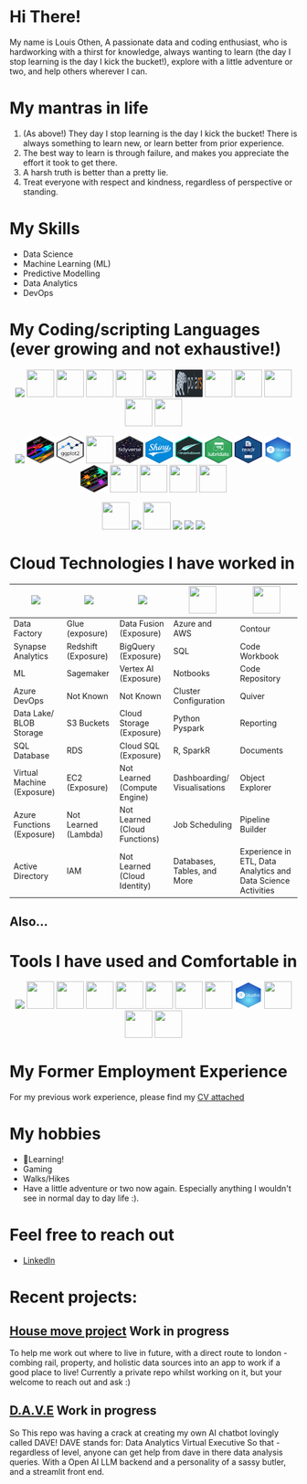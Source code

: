# Hi There! 
My name is Louis Othen, A passionate data and coding enthusiast, who is hardworking with a thirst for knowledge,
always wanting to learn (the day I stop learning is the day I kick the bucket!), explore with a little adventure or two, and help others wherever I can.

# My mantras in life
1. (As above!) They day I stop learning is the day I kick the bucket! There is always something to learn new, or learn better from prior experience.
2. The best way to learn is through failure, and makes you appreciate the effort it took to get there.
3. A harsh truth is better than a pretty lie.
4. Treat everyone with respect and kindness, regardless of perspective or standing.

# My Skills 
- Data Science
- Machine Learning (ML)
- Predictive Modelling
- Data Analytics
- DevOps

# My Coding/scripting Languages (ever growing and not exhaustive!)
<p align="center">
  <img src="https://skillicons.dev/icons?i=py,sklearn,tensorflow" />
  <img src="https://cdn.icon-icons.com/icons2/2699/PNG/512/plot_ly_logo_icon_168902.png" width="48" height="48" /> <!-- Plotly !-->
  <img src="https://upload.wikimedia.org/wikipedia/commons/thumb/a/ae/Keras_logo.svg/1280px-Keras_logo.svg.png" width="48" height="48" /> <!-- Keras !-->
  <img src="https://miro.medium.com/v2/resize:fit:640/format:webp/1*YM2HXc7f4v02pZBEO8h-qw.png" width="48" height="48" /> <!-- nltk !-->
  <img src="https://miro.medium.com/v2/resize:fit:720/format:webp/1*yhE3CBwTrlXcAIvNJNTQiA.png" width="48" height="48" /> <!-- xgboost !-->
  <img src="https://pandas.pydata.org/static/img/pandas_secondary.svg" width="48" height="48" /> <!-- pandas !-->
  <img src="https://raw.githubusercontent.com/pola-rs/polars-static/master/logos/polars_github_logo_rect_dark_name.svg" width="48" height="48" /> <!-- polars !-->
  <img src="https://media.licdn.com/dms/image/D4D12AQHp4WZHrSyzRw/article-inline_image-shrink_1500_2232/0/1654611744162?e=1718236800&v=beta&t=3Yz5eG49L9PTdyJ_OjKpUFtjd1BdmZnzISjYtM_2TEE" width="48" height="48" /> <!-- pyspark !-->
  <img src="https://www.jumpingrivers.com/blog/python-api-deployment-rstudio-flask/flask.png" width="48" height="48" /> <!-- flask !-->
  <img src="https://images.datacamp.com/image/upload/v1640050215/image27_frqkzv.png" width="48" height="48" /> <!-- Streamlit !-->
  <img src="https://camo.githubusercontent.com/55a55cebad6360bda8bca520c61e0e195dc7ee413bf9982f1ba86cab496f2388/68747470733a2f2f6d6174706c6f746c69622e6f72672f5f7374617469632f6c6f676f322e737667" width="48" height="48" /> <!-- matplotlib !-->
  <img src="https://pypi-camo.freetls.fastly.net/189c5d99fbda79b2218f2d4a4fe29415d32c8d8a/68747470733a2f2f7261772e67697468756275736572636f6e74656e742e636f6d2f6d7761736b6f6d2f736561626f726e2f6d61737465722f646f632f5f7374617469632f6c6f676f2d776964652d6c6967687462672e737667" width="48" height="48" /> <!-- seaborn !-->
</p>

<p align="center">
  <img src="https://skillicons.dev/icons?i=r"/>
  <img src="https://github.com/rstudio/hex-stickers/raw/main/thumbs/dplyr.png" width="48" height="48" /> <!-- dplyr !-->
  <img src="https://github.com/rstudio/hex-stickers/raw/main/thumbs/ggplot2.png" width="48" height="48" /> <!-- ggplot2 !-->
  <img src="https://cdn.icon-icons.com/icons2/2699/PNG/512/plot_ly_logo_icon_168902.png" width="48" height="48" /> <!-- Plotly !-->
  <img src="https://github.com/rstudio/hex-stickers/raw/main/thumbs/tidyverse.png" width="48" height="48" /> <!-- tidyverse !-->
  <img src="https://github.com/rstudio/hex-stickers/raw/main/thumbs/shiny.png" width="48" height="48" /> <!-- Shiny !-->
  <img src="https://github.com/rstudio/hex-stickers/raw/main/thumbs/rmarkdown.png" width="48" height="48" /> <!-- rMarkdown !-->
  <img src="https://github.com/rstudio/hex-stickers/raw/main/thumbs/lubridate.png" width="48" height="48" /> <!-- Lubridate !-->
  <img src="https://github.com/rstudio/hex-stickers/raw/main/thumbs/readr.png" width="48" height="48" /> <!-- Readr !-->
  <img src = "https://github.com/rstudio/hex-stickers/raw/main/thumbs/RStudio.png" width="48" height="48"/> <!-- Rstudio !-->
  <img src = "https://github.com/rstudio/hex-stickers/raw/main/thumbs/sparklyr.png" width="48" height="48"/> <!-- SparklyR !-->
  <img src="https://miro.medium.com/v2/resize:fit:720/format:webp/1*yhE3CBwTrlXcAIvNJNTQiA.png" width="48" height="48" /> <!-- xgboost !-->
  <img src="https://machinelearningmastery.com/wp-content/uploads/2014/09/Caret-package-in-R-1024x276.png" width="48" height="48" /> <!-- caret !-->
  <img src="https://waiter.john-coene.com/_assets/img/logo.png" width="48" height="48" /> <!-- waiter !-->
  <img src="https://leafletjs.com/docs/images/logo.png" width="48" height="48" /> <!-- leaflet !-->
</p>

<p align = "center">
  <img src = "https://cdn-icons-png.flaticon.com/128/9517/9517791.png" width="48" height="48"/> <!-- SQL !-->
  <img src="https://skillicons.dev/icons?i=html,css,js"/> <!-- html, css, javascript !-->
  <img src = "https://media.licdn.com/dms/image/D4D12AQGTQ6a9BvvEAA/article-cover_image-shrink_720_1280/0/1675951891005?e=1718236800&v=beta&t=y9J3DNNbpdCBPqjI42sPiM8Q06YLuxehUSsXadpTMN0" width="48" height="48"/> <!-- vba !-->
  <img src="https://skillicons.dev/icons?i=java"/> <!-- java !-->
  <img src="https://skillicons.dev/icons?i=matlab"/> <!-- MATLAB !-->
  <img src="https://skillicons.dev/icons?i=cs"/> <!-- C# !-->
</p>


# Cloud Technologies I have worked in
| <img src="https://skillicons.dev/icons?i=azure"/> | <img src="https://skillicons.dev/icons?i=aws"/> | <img src="https://skillicons.dev/icons?i=gcp" /> | <img src="https://www.vectorlogo.zone/logos/databricks/databricks-icon.svg" width="48" height="48"/> | <img src="https://icons-for-free.com/iff/png/256/palantir-1324440210004941653.png" width="48" height="48"/> |
| ------------------------------------------------- | ----------------------------------------------- | ------------------------------------------------ | ---------------------------------------------------------------------------------------------------- | ----------------------------------------------------------------------------------------------------------- |
| Data Factory                                      | Glue (exposure)                                 | Data Fusion (Exposure)                           | Azure and AWS                                                                                        | Contour                                                                                                     |
| Synapse Analytics                                 | Redshift (Exposure)                             | BigQuery (Exposure)                              | SQL                                                                                                  | Code Workbook                                                                                               |
| ML                                                | Sagemaker                                       | Vertex AI (Exposure)                             | Notbooks                                                                                             | Code Repository                                                                                             |
| Azure DevOps                                      | Not Known                                       | Not Known                                        | Cluster Configuration                                                                                | Quiver                                                                                                      |
| Data Lake/ BLOB Storage                           | S3 Buckets                                      | Cloud Storage (Exposure)                         | Python Pyspark                                                                                       | Reporting                                                                                                   |
| SQL Database                                      | RDS                                             | Cloud SQL (Exposure)                             | R, SparkR                                                                                            | Documents                                                                                                   |
| Virtual Machine (Exposure)                        | EC2 (Exposure)                                  | Not Learned (Compute Engine)                     | Dashboarding/ Visualisations                                                                         | Object Explorer                                                                                             |
| Azure Functions (Exposure)                        | Not Learned (Lambda)                            | Not Learned (Cloud Functions)                    | Job Scheduling                                                                                       | Pipeline Builder                                                                                            |
| Active Directory                                  | IAM                                             | Not Learned (Cloud Identity)                     | Databases, Tables, and More                                                                          | Experience in ETL, Data Analytics and Data Science Activities                                               |
## Also...

# Tools I have used and Comfortable in
<p align="center">
  <img src="https://skillicons.dev/icons?i=bash,git,powershell,linux,vscode,visualstudio,bitbucket,postgres,notion" />
  <img src = "https://wac-cdn.atlassian.com/dam/jcr:fa01756d-6dcc-45d1-83ab-696fbfeb074f/Jira-icon-blue.svg?cdnVersion=1541" width="48" height="48"/><!-- JIRA !-->
  <img src = "https://wac-cdn.atlassian.com/dam/jcr:f0fe60cd-469f-4e78-9779-ea4cacfa07e6/Confluence-icon-blue.svg?cdnVersion=1541" width="48" height="48"/><!-- Confluence !-->
  <img src = "https://upload.wikimedia.org/wikipedia/commons/thumb/d/d0/Google_Colaboratory_SVG_Logo.svg/800px-Google_Colaboratory_SVG_Logo.svg.png" width="48" height="48"/><!-- collab !-->
  <img src = "https://jupyter.org/assets/homepage/main-logo.svg" width="48" height="48"/><!-- jupyter !-->
  <img src = "https://uxwing.com/wp-content/themes/uxwing/download/brands-and-social-media/power-bi-icon.png" width="48" height="48"/><!-- PowerBI !-->
  <img src = "https://miro.medium.com/v2/resize:fit:720/format:webp/1*K4OWCaCXspnQrK1xxjzh3g.png" width="48" height="48"/><!-- Qliksense !-->
  <img src = "https://www.lib.washington.edu/dataservices/images/Tableau_Software_logo.png/image" width="48" height="48"/><!-- Tableau !-->
  <img src = "https://github.com/rstudio/hex-stickers/raw/main/thumbs/RStudio.png" width="48" height="48"/> <!-- Rstudio !-->
  <img src = "https://www.dofactory.com/img/sql/smss.png" width="48" height="48"/> <!-- SSMS !-->
  <img src = "https://www.informatec.com/sites/default/files/inline-images/ssis-logo.png" width="48" height="48"/> <!-- SSIS !-->
  <img src = "https://upload.wikimedia.org/wikipedia/en/thumb/6/68/Oracle_SQL_Developer_logo.svg/1280px-Oracle_SQL_Developer_logo.svg.png" width="48" height="48"/> <!-- Oracle SQL Developer !-->
</p>

# My Former Employment Experience
For my previous work experience, please find my [CV attached](<Louis Othen - CV -APR24v2.pdf>)

# My hobbies
- 🌱Learning! 
- Gaming 
- Walks/Hikes 
- Have a little adventure or two now again. Especially anything I wouldn't see in normal day to day life :).

# Feel free to reach out 
- [LinkedIn](https://www.linkedin.com/in/louis-othen/)

# Recent projects:
## [House move project](https://github.com/lou-i0/House-Move) Work in progress
To help me work out where to live in future, with a direct route to london - combing rail, property, and holistic data sources into an app to work if a good place to live! Currently a private repo whilst working on it, but your welcome to reach out and ask :)

## [D.A.V.E](https://github.com/lou-i0/AI-assistant-Web-Application) Work in progress
So This repo was having a crack at creating my own AI chatbot lovingly called DAVE! DAVE stands for:
Data
Analytics
Virtual
Executive
So that - regardless of level, anyone can get help from dave in there data analysis queries. With a Open AI LLM backend and a personality of a sassy butler, and a streamlit front end.


